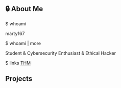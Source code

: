 ## 🔒 About Me

$ whoami

marty167

$ whoami \| more

Student & Cybersecurity Enthusiast & Ethical Hacker

$ links
[THM](https://tryhackme.com/r/p/Marty167)


## Projects
